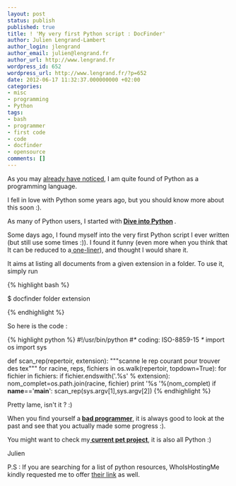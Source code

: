 ```yaml
---
layout: post
status: publish
published: true
title: ! 'My very first Python script : DocFinder'
author: Julien Lengrand-Lambert
author_login: jlengrand
author_email: julien@lengrand.fr
author_url: http://www.lengrand.fr
wordpress_id: 652
wordpress_url: http://www.lengrand.fr/?p=652
date: 2012-06-17 11:32:37.000000000 +02:00
categories:
- misc
- programming
- Python
tags:
- bash
- programmer
- first code
- code
- docfinder
- opensource
comments: []
---
```

As you may <a title="python articles" href="http://www.lengrand.fr/category/programmaing/python-2/" target="_blank">already have noticed</a>, I am quite found of Python as a programming language.

I fell in love with Python some years ago, but you should know more about this soon :).

As many of Python users, I started with<strong> <a href="http://www.diveintopython.net/">Dive into Python</a> </strong>.

Some days ago, I found myself into the very first Python script I ever written (but still use some times :)). I found it funny (even more when you think that It can be reduced to a<a title="one liners bash" href="http://www.bashoneliners.com/" target="_blank"> one-liner</a>), and thought I would share it.

It aims at listing all documents from a given extension in a folder. To use it, simply run

{% highlight bash %}

$ docfinder folder extension

{% endhighlight %}

So here is the code :

{% highlight python %}
#!/usr/bin/python
#_*_ coding: ISO-8859-15 _*_
import os
import sys

def scan_rep(repertoir, extension):
    """scanne le rep courant pour trouver des tex"""
    for racine, reps, fichiers in os.walk(repertoir, topdown=True):
        for fichier in fichiers:
            if fichier.endswith('.%s' % extension):
                nom_complet=os.path.join(racine, fichier)
                print '%s '%\(nom_complet)
if __name__=='__main__':
    scan_rep(sys.argv[1],sys.argv[2])
{% endhighlight %}

Pretty lame, isn't it ? :)

When you find yourself a<strong> <a title="bad programmer" href="https://sites.google.com/site/yacoset/Home/signs-that-you-re-a-bad-programmer" target="_blank">bad programmer</a></strong>, it is always good to look at the past and see that you actually made some progress :).

You might want to check my<strong><a title="facemovie" href="http://jlengrand.github.com/FaceMovie/" target="_blank"> current pet project</a></strong>, it is also all Python :)

Julien

P.S : If you are searching for a list of python resources, WhoIsHostingMe kindly requested me to offer <a href="http://www.whoishostingthis.com/resources/python/" >their link</a> as well.
